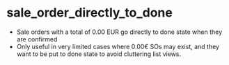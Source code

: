# sale_order_directly_to_done

 * Sale orders with a total of 0.00 EUR go directly to done state when they are confirmed
 * Only useful in very limited cases where 0.00€ SOs may exist, and they want to be put to done state to avoid cluttering list views.
